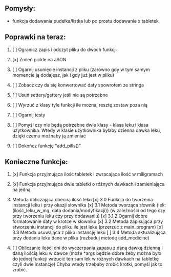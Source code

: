 ## Pomysły:

* funkcja dodawania pudełka/listka lub po prostu dodawanie x tabletek

## Poprawki na teraz:

1. [ ] Ogranicz zapis i odczyt pliku do dwóch funkcji

2. [x] Zmień pickle na JSON

3. [ ] Ogarnij usunięcie instancji z pliku (zarówno gdy w tym samym momencie ją dodajesz, jak i gdy już jest w pliku)

4. [ ] Zobacz czy da się konwertować daty spowrotem ze stringa

5. [ ] Usuń settery/gettery jeśli nie są potrzebne

6. [ ] Wyrzuć z klasy tyle funkcji ile można, resztę zostaw poza nią

7. [ ] Ogarnij testy

8. [ ] Pomyśl czy nie będą potrzebne dwie klasy - klasa leku i klasa użytkownika. Wtedy w klasie użytkownika byłaby dzienna dawka leku, dzięki czemu możnaby ją zmieniać

9. [ ] Dokończ funkcję "add_pills()"

## Konieczne funkcje:

1. [x] Funkcja przyjmująca ilość tabletek i zwracająca ilość w miligramach

2. [x] Funkcja przyjmująca dwie tabletki o różnych dawkach i zamieniająca na jedną

3. Metoda obliczająca obecną ilość leku
   [x] 3.0 Funkcja do tworzenia instancji leku i przy okazji słownika
   [x] 3.1 Metoda tworząca słownik {lek: (ilość_leku_w_mg, data dodania/modyfikacji)} (w zależności od tego czy przy tworzeniu leku czy przy dodawaniu)
       [x] 3.1.2 Ogarnij dobre formatowanie daty w krotce w słowniku
   [x] 3.2 Metoda zapisująca przy stworzeniu instancji do pliku ile jest leku (przerzuć z main_program)
   [x] 3.3 Metoda usuwająca z pliku instancję leku
   [ ] 3.4 Metoda aktualizująca przy dodaniu leku dane w pliku (rozbuduj metodę add_medicine)

4. [ ] Obliczanie ilości dni do wyczerpania zapasu z daną dawką dzienną i daną ilością leku w dawce (może *args będzie
   dobre żeby można było do jednej funkcji wrzucić ten sam lek w różnych dawkach na tabletkę czyli dwie instancje)
   Chyba wtedy trzebaby zrobić krotki, pomyśl jak to zrobić.
